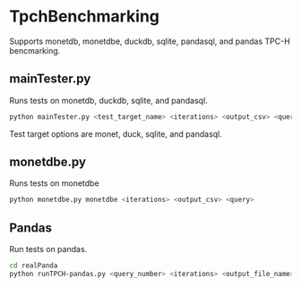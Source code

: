 # TpchBenchmarking
Supports monetdb, monetdbe, duckdb, sqlite, pandasql, and pandas TPC-H bencmarking.

## mainTester.py
Runs tests on monetdb, duckdb, sqlite, and pandasql.
```bash
python mainTester.py <test_target_name> <iterations> <output_csv> <query>
```
Test target options are monet, duck, sqlite, and pandasql.

## monetdbe.py
Runs tests on monetdbe
```bash
python monetdbe.py monetdbe <iterations> <output_csv> <query>
```

## Pandas
Run tests on pandas.
```bash
cd realPanda
python runTPCH-pandas.py <query_number> <iterations> <output_file_name>

